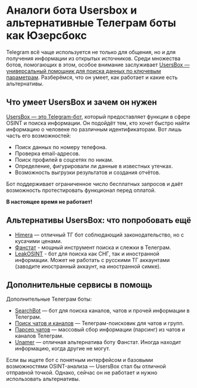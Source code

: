 # Аналоги бота Usersbox и альтернативные Телеграм боты как Юзерсбокс
Telegram всё чаще используется не только для общения, но и для получения информации из открытых источников. Среди множества ботов, помогающих в этом, особое внимание заслуживает [UsersBox — универсальный помощник для поиска данных по ключевым параметрам](https://t.me/userbox_linkBot?start=NDA2ODQwMTU5). Разберёмся, что он умеет, как работает и какие есть альтернативы.

## Что умеет UsersBox и зачем он нужен
[UsersBox — это Telegram-бот](https://t.me/userbox_linkBot?start=NDA2ODQwMTU5), который предоставляет функции в сфере OSINT и поиска информации. Он подойдёт тем, кто хочет быстро найти информацию о человеке по различным идентификаторам. Вот лишь часть его возможностей:

* Поиск данных по номеру телефона.
* Проверка email-адресов.
* Поиск профилей в соцсетях по никам.
* Определение, фигурировали ли данные в известных утечках.
* Возможность выгрузки результатов и создания отчётов.

Бот поддерживает ограниченное число бесплатных запросов и даёт возможность протестировать функционал перед оплатой.

**В настоящее время не работает!**

## Альтернативы UsersBox: что попробовать ещё

* [Himera](https://t.me/HimeraSearch_aguamenti_bot?start=406840159) — отличный ТГ бот соблюдающий законодательство, но с кусачими ценами.
* [Фанстат](https://t.me/FunstatsBoBot?start=01015FE33F1800000000) - мощный инструмент поиска и слежки в Телеграм.
* [LeakOSINT](https://t.me/deepleaks_bot?start=P6e02W) - бот для поиска как СНГ, так и иностранной информации. Может не работать с русскими ТГ аккаунтами (заводите иностранный аккаунт, на иностранной симке).

## Дополнительные сервисы в помощь
Дополнительные Телеграм боты:

* [SearchBot](https://t.me/OKSearch?start=406840159) — бот для поиска каналов, чатов и прочей информации в Телеграм.
* [Поиск чатов и каналов](https://t.me/searchforchatsbot?start=IabDd3n7iYdf) — Телеграм-поисковик для чатов и групп.
* [Парсер чатов](https://t.me/parsly_bot?start=HX6GKAk1lgMr) — массовый сбор информации (парсинг) из чатов и каналов Телеграм.
* [Unamer](https://t.me/unamer_bot?start=ref-A8RdA2aSBwpnxW) — отличная альтернатива боту Фанстат. Иногда находит информацию, когда другие не могут.

Если вы ищете бот с понятным интерфейсом и базовыми возможностями OSINT-анализа — UsersBox стал бы отличной отправной точкой. Однако, сейчас он не работает и нужно использовать альтернативы.
